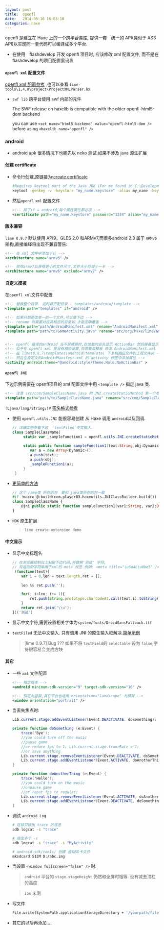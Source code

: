 ```yaml
---
layout: post
title:  openfl
date:   2014-05-10 16:03:10
categories: haxe
---
```


openfl 是建立在 Haxe 上的一个跨平台类库, 提供一套　统一的 API(类似于 AS3 API)以实现同一套代码可以编译成多个平台.


<!-- more -->

 * 在使用　flashdevelop 开发 openfl 项目时, 应该修改 xml 配置文件, 而不是在 flashdevelop 的项目配置里设置




#### `openfl xml` 配置文件

[openfl xml 配置参考](http://www.openfl.org/documentation/projects/project-files/xml-format/) ,也可以查看 `lime-tools\1,4,0\project\ProjectXMLParser.hx`

 * `swf lib` 跨平台使用 swf 内部的元件
	
	The SWF release on haxelib is compatible with the older openfl-html5-dom backend

	you can use `<set name="html5-backend" value="openfl-html5-dom />` before using `<haxelib name="openfl" />`




### android

  * android apk 很多情况下也能先以 neko 测试.如果不涉及 java 源生扩展

#### 创建 certificate

 * 命令行创建,原链接为:[create certificate]

	```bash
	#Requires keytool part of the Java JDK (For me found in C:\Development\Java JDK\bin):
	keytool -genkey -v -keystore "my_name.keystore" -alias my_name -keyalg RSA -keysize 2048 -validity 10000
	```	

 * 然后`openfl` `xml` 配置文件

	```xml
	<!-- 除了if = android,每个属性属性都必须 -->
	<certificate path="my_name.keystore" password="1234" alias="my_name" alias-password="1234" if="android" />
	```

[create certificate]:http://www.openfl.org/archive/community/general-discussion/openfl-android-singing-guide/





#### 版本兼容

`lime 0.9.7` 默认使用 API9，GLES 2.0 和ARMv7,而很多android 2.3 属于 `ARMv6`架构,直接编绎将出现不兼容警告:

```xml
<!-- 在 xml 文件中添加下行 -->
<architecture name="armv6" />

<!-- 排除armv7以获得更小的文件尺寸,文件大小将减小一半 -->
<architecture name="armv6" exclude="armv7" />
```




#### 自定义模板

在`openfl xml`文件中配置

```xml		
<!-- 替换整个目录. 这时将匹配目录 - templates/android/template -->
<template path="templates" if="android" />

<!-- 如果只想更改单一的一个文件,可以像下边 -->
<!-- rename 时需要对应其相应的目录如.才能正确覆盖 -->
<template path="path/AndroidManifest.xml" rename="AndroidManifest.xml" if="android" />
<template path="path/to/GameActivity.java" rename="src/org/haxe/lime/GameActivity.java" if="android" />


<!-- openfl 编译的android 当不是横屏时,在加载时会先显示 ActionBar 然后接着显示 应用 -->
<!-- 似乎在 openfl xml 里没有相应设置,而需要改模板 修改 AndroidManifest.xml  -->
<!-- 在 lime\0,9,7\templates\android\template\ 下复制相应文件到工程文件夹 -->
<!-- 然后在自定义的AndroidManifest.xml 的 activity 标签中添加属性 -->
<activity android:theme="@android:style/Theme.Holo.NoActionBar" >
```




#### `openfl JNI`

下边示例需要在 openfl项目的 xml 配置文件中用 `<template />` 指定 java 类.

```xml
<!-- 注意 src/com/SampleClassName.java 和 JNI.createStaticMethod 第一个参数对应  -->
<template path="path/to/SampleClassName.java" rename="src/com/SampleClassName.java" if="android" />
```


`(Ljava/lang/String;)V` [签名格式参看](http://blog.csdn.net/freedom2028/article/details/7772141)

 
 * 使用 `openfl.utils.JNI` 能很容易创建 从 Haxe 调用 `android`以及回调.
 
	```as
	// 详细实例参看下边  `textFiled`中文输入.
	class SampleClassName{
		 static var _sampleFunction1 = openfl.utils.JNI.createStaticMethod("com/SampleClassName", "sampleFunction1", "(Ljava/lang/String;Lorg/haxe/lime/HaxeObject;)V", true);
		 
		 static public function sampleFunction1(text:String,obj:Dynamic):Void{
		 	var a = new Array<Dynamic>();
			a.push(text);
			a.push(obj);
			_sampleFunction1(a);
		 }
	 }
	```
 * [更简单的方法](https://github.com/player-03/haxeutils#jniclassbuilderhx)

	```haxe
	// 这个 haxe类 所在的包　要和 java类所在的包一致
	#if !macro @:build(com.player03.haxeutils.JNIClassBuilder.build()) #end
	class SampleClassName {
	    @jni public static function sampleFunction1(var1:String, var2:Dynamic):Void;
	}
	```

 * `NDK` 原生扩展

	> `lime create extension demo`

	>






#### 中文显示

 * 显示中文标题名

	```js
	// 在浏览器控制台上粘贴下边代码,并替换'测试' 字符,
	// 将返回的字符串用于xml的 meta 标签.例如: <meta title="\u6d4b\u8bd5" />
	 (function(text){
		var i = 0,len = text.length,ret = [];
		
		len && ret.push('');

		for(; i<len; i+= 1){
			ret.push(String.prototype.charCodeAt.call(text,i).toString(16))	
		}
		return ret.join('\\u');
	})('测试')
	```

 * 显示中文字符,需要设置相关字体为`system/fonts/DroidSansFallback.ttf`

 * `textFiled` 无法中文输入. 只有调用 JNI 的原生输入框解决.[简单示例](https://github.com/R32/HelloWorld/tree/Older/test/android-zh-input)

	> [lime 0.9.7] Bug ??? 如果不将 `textField`的 `selectable` 设为 `false`,字符很容易会变成方块





#### 其它

 * 一些 `xml` 文件配置

	```xml
	<!-- 指定版本 -->
	<android minimum-sdk-version="9" target-sdk-version="16" />

	<!-- 指定为竖屏,其它平台也适用 orientation="landscape" 为横屏 -->
	<window orientation="portrait" />
	```

 * 当丢失焦点时:

	```as
	Lib.current.stage.addEventListener(Event.DEACTIVATE, doSomething);

	private function doSomething (e:Event) {
		trace('Bye');
		//you could turn off the music
		//pause game
		//or reduce fps to 1: Lib.current.stage.frameRate = 1;
		//or save anything
		Lib.current.stage.removeEventListener(Event.DEACTIVATE, doSomething);
		Lib.current.stage.addEventListener(Event.ACTIVATE, doAnotherThing);
	}

	private function doAnotherThing (e:Event) {
		trace('Hello');
		//you could turn on the music
		//unpause game
		//or reput fps to regular;
		Lib.current.stage.removeEventListener(Event.ACTIVATE, doAnotherThing);
		Lib.current.stage.addEventListener(Event.DEACTIVATE, doSomething);
	}
	```

 * 调试 `android Log` 

	```bash
	# 这样只输出 trace 的信息
	adb logcat -s "trace"

	# 指定多个 -s
	adb logcat -s "trace" -s "MyActivity"

	# android-sdk/tools/ 创建 虚拟SD卡文件
	mksdcard 512M D:/abc.img
	```  	
 * 当设置 `<window fullscreen="false" />` 时.

	> `android` 平台的 `stage.stageHeight` 仍然和全屏时相等. 没有减去顶栏的高度

	> `ios` 未测

 * 写文件

 	```haxe
 	File.write(SystemPath.applicationStorageDirectory + '/yourpath/filename',true);
 	```

 * 其它的以后再添加....


 
